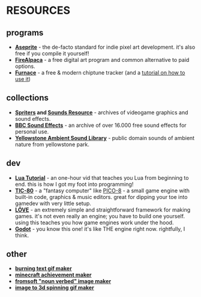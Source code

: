 # RESOURCES

## programs

* **[Aseprite](https://www.aseprite.org/)** - the de-facto standard for indie pixel
art development. it's also free if you compile it yourself!
* **[FireAlpaca](https://firealpaca.com/)** - a free digital art program and common
alternative to paid options.
* **[Furnace](https://github.com/tildearrow/furnace)** - a free & modern chiptune tracker (and a [tutorial on how to use it](https://github.com/tildearrow/furnace))

## collections
* **[Spriters](https://www.spriters-resource.com/) and [Sounds Resource](https://www.sounds-resource.com/)** -
archives of videogame graphics and sound effects.
* **[BBC Sound Effects](https://sound-effects.bbcrewind.co.uk/)** - an archive of
over 16.000 free sound effects for personal use.
* **[Yellowstone Ambient Sound Library](https://www.nps.gov/yell/learn/photosmultimedia/soundlibrary.htm)** -
public domain sounds of ambient nature from yellowstone park.

## dev

* **[Lua Tutorial](https://youtu.be/iMacxZQMPXs)** - an one-hour vid that teaches
you Lua from beginning to end. this is how I got my foot into programming!
* **[TIC-80](https://tic80.com/)** - a "fantasy computer" like [PICO-8](https://www.lexaloffle.com/pico-8.php) -
a small game engine with built-in code, graphics & music editors. great for dipping
your toe into gamedev with very little setup.
* **[LÖVE](https://love2d.org/)** - an extremely simple and straightforward framework
for making games. it's not even really an engine; you have to build one yourself.
using this teaches you how game engines work under the hood.
* **[Godot](https://godotengine.org/)** - you know this one! it's like THE engine
right now. rightfully, I think.

## other

* **[burning text gif maker](https://cooltext.com/Logo-Design-Burning)**
* **[minecraft achievement maker](https://skinmc.net/achievement)**
* **[fromsoft "noun verbed" image maker](https://rezuaq.be/new-area/image-creator/)**
* **[image to 3d spinning gif maker](https://www.3dgifmaker.com/360Spin)**
